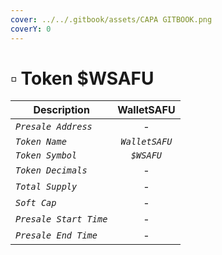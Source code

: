 ```yaml
---
cover: ../../.gitbook/assets/CAPA GITBOOK.png
coverY: 0
---
```


# ▫ Token $WSAFU

| Description            |   WalletSAFU   |
| ---------------------- | :------------: |
| _`Presale Address`_    |        -       |
| _`Token Name`_         | _`WalletSAFU`_ |
| _`Token Symbol`_       |   _`$WSAFU`_   |
| _`Token Decimals`_     |        -       |
| _`Total Supply`_       |        -       |
| _`Soft Cap`_           |        -       |
| _`Presale Start Time`_ |        -       |
| _`Presale End Time`_   |        -       |
